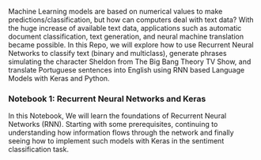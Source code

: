 Machine Learning models are based on numerical values to make predictions/classification, but how can computers deal with text data? With the huge increase of available text data, applications such as automatic document classification, text generation, and neural machine translation became possible. In this Repo, we will explore how to use Recurrent Neural Networks to classify text (binary and multiclass), generate phrases simulating the character Sheldon from The Big Bang Theory TV Show, and translate Portuguese sentences into English using RNN based Language Models with Keras and Python.

### Notebook 1: Recurrent Neural Networks and Keras

In this Notebook, We will learn the foundations of Recurrent Neural Networks (RNN). Starting with some prerequisites, continuing to understanding how information flows through the network and finally seeing how to implement such models with Keras in the sentiment classification task.
